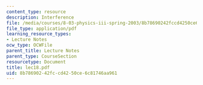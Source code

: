 ```yaml
---
content_type: resource
description: Interference
file: /media/courses/8-03-physics-iii-spring-2003/8b78690242fccd4250ce6c81746aa961_lec18.pdf
file_type: application/pdf
learning_resource_types:
- Lecture Notes
ocw_type: OCWFile
parent_title: Lecture Notes
parent_type: CourseSection
resourcetype: Document
title: lec18.pdf
uid: 8b786902-42fc-cd42-50ce-6c81746aa961
---
```

